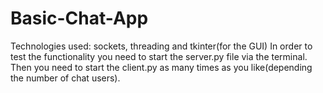# Basic-Chat-App

Technologies used: sockets, threading and tkinter(for the GUI)
In order to test the functionality you need to start the server.py file via the terminal. 
Then you need to start the client.py as many times as you like(depending the number of chat users).
